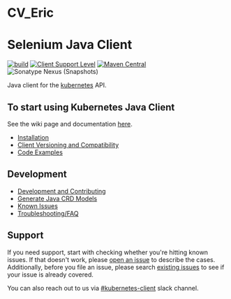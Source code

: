 # CV_Eric
# Selenium Java Client

[![build](https://github.com/kubernetes-client/java/workflows/build/badge.svg)](https://github.com/kubernetes-client/java/actions/workflows/maven.yml)
[![Client Support Level](https://img.shields.io/badge/kubernetes%20client-beta-green.svg?style=flat&colorA=306CE8)](https://bit.ly/kubernetes-client-support-badge)
[![Maven Central](https://img.shields.io/maven-central/v/io.kubernetes/client-java.svg?label=Maven%20Central)](https://search.maven.org/search?q=g:%22io.kubernetes%22%20AND%20a:%22client-java%22)
![Sonatype Nexus (Snapshots)](https://img.shields.io/nexus/s/io.kubernetes/client-java?label=Maven%20Snapshot&server=https%3A%2F%2Foss.sonatype.org)

Java client for the [kubernetes](https://kubernetes.io/) API.

## To start using Kubernetes Java Client

See the wiki page and documentation [here](https://github.com/kubernetes-client/java/wiki).

- [Installation](https://github.com/kubernetes-client/java/wiki/1.-Installation)
- [Client Versioning and Compatibility](https://github.com/kubernetes-client/java/wiki/2.-Versioning-and-Compatibility)
- [Code Examples](https://github.com/kubernetes-client/java/wiki/3.-Code-Examples)

## Development

- [Development and Contributing](https://github.com/kubernetes-client/java/wiki/4.-Development-and-Contributing)
- [Generate Java CRD Models](https://github.com/kubernetes-client/java/wiki/5.-Generate-Java-CRD-Model)
- [Known Issues](https://github.com/kubernetes-client/java/wiki/6.-Known-Issues)
- [Troubleshooting/FAQ](https://github.com/kubernetes-client/java/wiki/7.-FAQ)

## Support

If you need support, start with checking whether you're hitting known issues. If that doesn't work, please [open an issue](https://github.com/kubernetes-client/java/issues/new)
to describe the cases. Additionally, before you file an issue, please search [existing issues](https://github.com/kubernetes-client/java/issues)
to see if your issue is 
already covered.

You can also reach out to us via [#kubernetes-client](https://kubernetes.slack.com/messages/kubernetes-clients/) slack 
channel.


